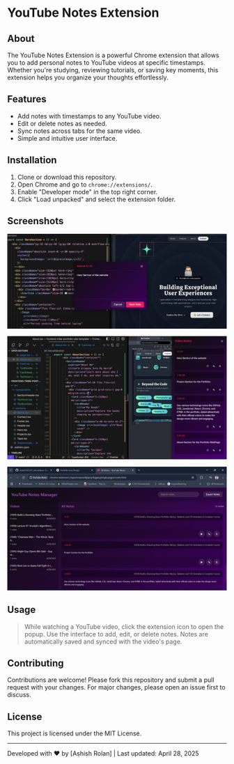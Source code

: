 # YouTube Notes Extension

## About
The YouTube Notes Extension is a powerful Chrome extension that allows you to add personal notes to YouTube videos at specific timestamps. Whether you're studying, reviewing tutorials, or saving key moments, this extension helps you organize your thoughts effortlessly.

## Features
- Add notes with timestamps to any YouTube video.
- Edit or delete notes as needed.
- Sync notes across tabs for the same video.
- Simple and intuitive user interface.

## Installation
1. Clone or download this repository.
2. Open Chrome and go to `chrome://extensions/`.
3. Enable "Developer mode" in the top right corner.
4. Click "Load unpacked" and select the extension folder.

## Screenshots
![Popup Interface](screenshots/image1.png)

![Popup Interface](screenshots/image2.png)

![Popup Interface](screenshots/image3.png)

## Usage
> While watching a YouTube video, click the extension icon to open the popup. Use the interface to add, edit, or delete notes. Notes are automatically saved and synced with the video's page.

## Contributing
Contributions are welcome! Please fork this repository and submit a pull request with your changes. For major changes, please open an issue first to discuss.

## License
This project is licensed under the MIT License.

---

Developed with ❤️ by [Ashish Rolan] | Last updated: April 28, 2025